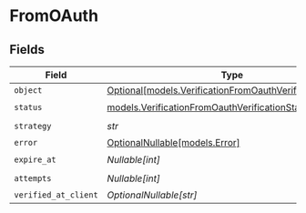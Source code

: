 # FromOAuth


## Fields

| Field                                                                                                            | Type                                                                                                             | Required                                                                                                         | Description                                                                                                      |
| ---------------------------------------------------------------------------------------------------------------- | ---------------------------------------------------------------------------------------------------------------- | ---------------------------------------------------------------------------------------------------------------- | ---------------------------------------------------------------------------------------------------------------- |
| `object`                                                                                                         | [Optional[models.VerificationFromOauthVerificationObject]](../models/verificationfromoauthverificationobject.md) | :heavy_minus_sign:                                                                                               | N/A                                                                                                              |
| `status`                                                                                                         | [models.VerificationFromOauthVerificationStatus](../models/verificationfromoauthverificationstatus.md)           | :heavy_check_mark:                                                                                               | N/A                                                                                                              |
| `strategy`                                                                                                       | *str*                                                                                                            | :heavy_check_mark:                                                                                               | N/A                                                                                                              |
| `error`                                                                                                          | [OptionalNullable[models.Error]](../models/error.md)                                                             | :heavy_minus_sign:                                                                                               | N/A                                                                                                              |
| `expire_at`                                                                                                      | *Nullable[int]*                                                                                                  | :heavy_check_mark:                                                                                               | N/A                                                                                                              |
| `attempts`                                                                                                       | *Nullable[int]*                                                                                                  | :heavy_check_mark:                                                                                               | N/A                                                                                                              |
| `verified_at_client`                                                                                             | *OptionalNullable[str]*                                                                                          | :heavy_minus_sign:                                                                                               | N/A                                                                                                              |
